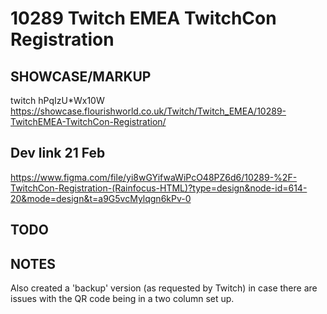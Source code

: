 # 10289 Twitch EMEA TwitchCon Registration

## SHOWCASE/MARKUP
twitch
hPqIzU*Wx10W
https://showcase.flourishworld.co.uk/Twitch/Twitch_EMEA/10289-TwitchEMEA-TwitchCon-Registration/

## Dev link 21 Feb
https://www.figma.com/file/yi8wGYifwaWiPcO48PZ6d6/10289-%2F-TwitchCon-Registration-(Rainfocus-HTML)?type=design&node-id=614-20&mode=design&t=a9G5vcMylqgn6kPv-0

## TODO


## NOTES
Also created a 'backup' version (as requested by Twitch) in case there are issues with the QR code being in a two column set up. 

